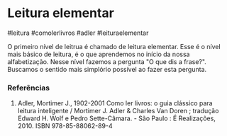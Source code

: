 # Leitura elementar
#leitura #comolerlivros #adler #leituraelementar

O primeiro nível de leitrua é chamado de leitura elementar. Esse é o nível mais básico de leitura, é o que aprendemos no início da nossa alfabetização. Nesse nível fazemos a pergunta "O que dis a frase?". Buscamos o sentido mais simplório possível ao fazer esta pergunta.

### Referências
1. Adler, Mortimer J., 1902-2001 Como ler livros: o guia clássico para leitura inteligente / Mortimer J. Adler & Charles Van Doren ; tradução Edward H. Wolf e Pedro Sette-Câmara. - São Paulo : É Realizações, 2010. ISBN 978-85-88062-89-4
